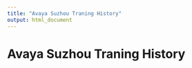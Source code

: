 ```yaml
---
title: "Avaya Suzhou Traning History"
output: html_document
---
```


# Avaya Suzhou Traning History
















